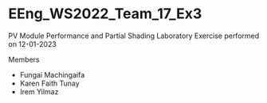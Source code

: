 # EEng_WS2022_Team_17_Ex3
PV Module Performance and Partial Shading
Laboratory Exercise performed on 12-01-2023

Members
- Fungai Machingaifa
- Karen Faith Tunay
- Irem Yilmaz
